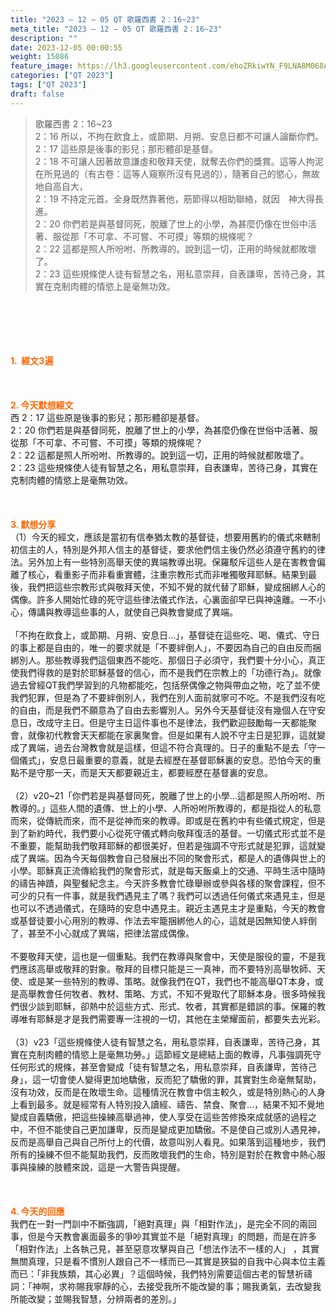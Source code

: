```yaml
---
title: "2023 – 12 – 05 QT 歌羅西書 2：16~23"
meta_title: "2023 – 12 – 05 QT 歌羅西書 2：16~23"
description: ""
date: 2023-12-05 00:00:55
weight: 15086
feature_image: https://lh3.googleusercontent.com/ehoZRkiwYN_F9LNA8M068AYxt73EavCZno-PD1cJRuf5BbSkQVUWr3gNEbt5kSs28Pb_Elg17kSrtf9ybWvojWoMV6I4tPM3vGRGDq6GkKkPdL2Gut4QAIw4-uykKUAtNiKgQKntvsU=w800
categories: ["QT 2023"]
tags: ["QT 2023"]
draft: false
---
```


<blockquote>歌羅西書 2：16~23<br />
2：16 所以，不拘在飲食上，或節期、月朔、安息日都不可讓人論斷你們。<br />
2：17 這些原是後事的影兒；那形體卻是基督。<br />
2：18 不可讓人因著故意謙虛和敬拜天使，就奪去你們的獎賞。這等人拘泥在所見過的（有古卷：這等人窺察所沒有見過的），隨著自己的慾心，無故地自高自大，<br />
2：19 不持定元首。全身既然靠著他，筋節得以相助聯絡，就因　神大得長進。<br />
2：20 你們若是與基督同死，脫離了世上的小學，為甚麼仍像在世俗中活著、服從那「不可拿、不可嘗、不可摸」等類的規條呢？<br />
2：22 這都是照人所吩咐、所教導的。說到這一切，正用的時候就都敗壞了。<br />
2：23 這些規條使人徒有智慧之名，用私意崇拜，自表謙卑，苦待己身，其實在克制肉體的情慾上是毫無功效。</blockquote><br />
&nbsp;<br />
<br />
&nbsp;<br />
<br />
<span style="color: #ff6600;"><strong>1.  經文3遍</strong></span><br />
<br />
&nbsp;<br />
<br />
<span style="color: #ff6600;"><strong>2. 今天默想經文<br />
</strong></span>西 2：17 這些原是後事的影兒；那形體卻是基督。<br />
2：20 你們若是與基督同死，脫離了世上的小學，為甚麼仍像在世俗中活著、服從那「不可拿、不可嘗、不可摸」等類的規條呢？<br />
2：22 這都是照人所吩咐、所教導的。說到這一切，正用的時候就都敗壞了。<br />
2：23 這些規條使人徒有智慧之名，用私意崇拜，自表謙卑，苦待己身，其實在克制肉體的情慾上是毫無功效。<br />
<br />
&nbsp;<br />
<br />
<strong><span style="color: #ff6600;">3. 默想分享<br />
</span></strong>（1）今天的經文，應該是當初有信奉猶太教的基督徒，想要用舊約的儀式來轄制初信主的人，特別是外邦人信主的基督徒，要求他們信主後仍然必須遵守舊約的律法。另外加上有一些特別高舉天使的異端教導出現。保羅駁斥這些人是在害教會偏離了核心，看重影子而非看重實體，注重宗教形式而非唯獨敬拜耶穌。結果到最後，我們把這些宗教形式與敬拜天使，不知不覺的就代替了耶穌，變成捆綁人心的偶像。許多人開始忙碌的死守這些律法儀式作法，心裏面卻早已與神遠離。一不小心，傳講與教導這些事的人，就使自己與教會變成了異端。<br />
<br />
「不拘在飲食上，或節期、月朔、安息日…」，基督徒在這些吃、喝、儀式、守日的事上都是自由的，唯一的要求就是「不要絆倒人」，不要因為自己的自由反而捆綁別人。那些教導我們這個東西不能吃、那個日子必須守，我們要十分小心，真正使我們得救的是對於耶穌基督的信心，而不是我們在宗教上的「功德行為」。就像過去曾經QT我們學習到的凡物都能吃，包括祭偶像之物與帶血之物，吃了並不使我們犯罪，但是為了不要絆倒別人，我們在別人面前就寧可不吃。不是我們沒有吃的自由，而是我們不願意為了自由去影響別人。另外今天基督徒沒有幾個人在守安息日，改成守主日。但是守主日這件事也不是律法，我們歡迎鼓勵每一天都能聚會，就像初代教會天天都能在家裏聚會。但是如果有人說不守主日是犯罪，這就變成了異端，過去台灣教會就是這樣，但這不符合真理的。日子的重點不是去「守一個儀式」，安息日最重要的意義，就是去經歷在基督耶穌裏的安息。恐怕今天的重點不是守那一天，而是天天都要親近主，都要經歷在基督裏的安息。<br />
<br />
（2）v20~21「你們若是與基督同死，脫離了世上的小學…這都是照人所吩咐、所教導的。」這些人間的遺傳、世上的小學、人所吩咐所教導的，都是指從人的私意而來，從傳統而來，而不是從神而來的教導。即或是在舊約中有些儀式規定，但是到了新約時代，我們要小心從死守儀式轉向敬拜復活的基督。一切儀式形式並不是不重要，能幫助我們敬拜耶穌的都很美好，但若是強調不守形式就是犯罪，這就變成了異端。因為今天每個教會自己發展出不同的聚會形式，都是人的遺傳與世上的小學。耶穌真正流傳給我們的聚會形式，就是每天飯桌上的交通、平時生活中隨時的禱告神蹟，與聖餐紀念主。今天許多教會忙碌舉辦或參與各樣的聚會課程，但不可少的只有一件事，就是我們遇見主了嗎？我們可以透過任何儀式來遇見主，但是也可以不透過儀式，在隨時的安息中遇見主。親近主遇見主才是重點，今天的教會或基督徒要小心用別的教導、作法去牢籠捆綁他人的心，這就是因無知使人絆倒了，甚至不小心就成了異端，把律法當成偶像。<br />
<br />
不要敬拜天使，這也是一個重點。我們在教導與聚會中，天使是服役的靈，不是我們應該高舉或敬拜的對象。敬拜的目標只能是三一真神，而不要特別高舉牧師、天使、或是某一些特別的教導、策略。就像我們在QT，我們也不能高舉QT本身，或是高舉教會任何牧者、教材、策略、方式，不知不覺取代了耶穌本身。很多時候我們很少談到耶穌，卻熱中於這些方式、形式、牧者，其實都是錯誤的事。保羅的教導唯有耶穌是才是我們需要專一注視的一切，其他在主榮耀面前，都要失去光彩。<br />
<br />
（3）v23「這些規條使人徒有智慧之名，用私意崇拜，自表謙卑，苦待己身，其實在克制肉體的情慾上是毫無功勞。」這節經文是總結上面的教導，凡事強調死守任何形式的規條，甚至會變成「徒有智慧之名，用私意崇拜，自表謙卑，苦待己身」，這一切會使人變得更加地驕傲，反而犯了驕傲的罪，其實對生命毫無幫助，沒有功效，反而是在敗壞生命。這種情況在教會中信主較久，或是特別熱心的人身上看到最多。就是經常有人特別投入讀經、禱告、禁食、聚會…，結果不知不覺地變成自義驕傲，把這些操練高舉過神，使人享受在這些苦修換來成就感的過程之中，不但不能使自己更加謙卑，反而是變成更加驕傲。不是使自己或別人遇見神，反而是高舉自己與自己所付上的代價，故意叫別人看見。如果落到這種地步，我們所有的操練不但不能幫助我們，反而敗壞我們的生命，特別是對於在教會中熱心服事與操練的肢體來說，這是一大警告與提醒。<br />
<br />
&nbsp;<br />
<br />
<strong style="font-size: inherit;"><span style="color: #ff6600;">4. 今天的回應<br />
</span></strong>我們在一對一門訓中不斷強調，「絕對真理」與「相對作法」，是完全不同的兩回事，但是今天教會裏面最多的爭吵其實並不是「絕對真理」的問題，而是在許多「相對作法」上各執己見，甚至惡意攻擊與自己「想法作法不一樣的人」 ，其實無關真理，只是看不慣別人跟自己不一樣而已—其實是狹獈的自我中心與本位主義而已：「非我族類，其心必異」？這個時候，我們特別需要這個古老的智慧祈禱詞：「神啊，求祢賜我寧靜的心，去接受我所不能改變的事；賜我勇氣，去改變我所能改變；並賜我智慧，分辨兩者的差別。」<br />
<br />
&nbsp;<br />
<br />
&nbsp;<br />
<br />
&nbsp;<br />
<br />
&nbsp;<br />
<br />
<strong style="font-size: inherit;"><span style="color: #ff6600;"> </span></strong><br />
<br />
<audio style="display: none;" controls="controls"></audio><br />
<br />
<audio style="display: none;" controls="controls"></audio><br />
<br />
<audio style="display: none;" controls="controls"></audio><br />
<br />
<audio style="display: none;" controls="controls"></audio><br />
<br />
<audio style="display: none;" controls="controls"></audio>
        